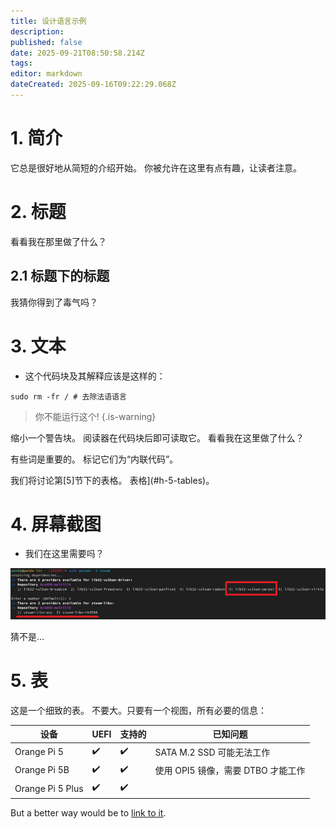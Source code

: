 ```yaml
---
title: 设计语言示例
description:
published: false
date: 2025-09-21T08:50:58.214Z
tags:
editor: markdown
dateCreated: 2025-09-16T09:22:29.068Z
---
```


# 1. 简介

它总是很好地从简短的介绍开始。 你被允许在这里有点有趣，让读者注意。

# 2. 标题

看看我在那里做了什么？

## 2.1 标题下的标题

我猜你得到了毒气吗？

# 3. 文本

- 这个代码块及其解释应该是这样的：

```
sudo rm -fr / # 去除法语语言
```

> 你不能运行这个!
> {.is-warning}

缩小一个警告块。 阅读器在代码块后即可读取它。 看看我在这里做了什么？

有些词是重要的。 标记它们为“内联代码”。

我们将讨论第[5]节下的表格。 表格](#h-5-tables)。

# 4. 屏幕截图

- 我们在这里需要吗？

![steam_libs_selection.png](/steam_libs_selection.png)

猜不是...

# 5. 表

这是一个细致的表。 不要大。只要有一个视图，所有必要的信息：

| 设备               | UEFI | 支持的 | 已知问题                                |
| ---------------- | ---- | --- | ----------------------------------- |
| Orange Pi 5      | ✔️   | ✔️  | SATA M.2 SSD 可能无法工作 |
| Orange Pi 5B     | ✔️   | ✔️  | 使用 OPI5 镜像，需要 DTBO 才能工作             |
| Orange Pi 5 Plus | ✔️   | ✔️  |                                     |

But a better way would be to [link to it](/en/orangepi-5).
